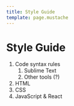 ```yaml
---
title: Style Guide
template: page.mustache
---
```


# Style Guide

1. Code syntax rules
	1. Sublime Text
	1. Other tools (?)
1. HTML
1. CSS
1. JavaScript &amp; React